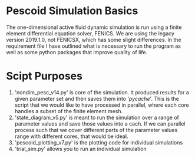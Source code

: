 # Pescoid Simulation Basics
The one-dimensional active fluid dynamic simulation is run using a finite element differential equation solver, FENICS. We are using the legacy version 2019.1.0, not FENICSX, which has some slight differences. In the requirement file I have outlined what is necessary to run the program as well as some python packages that improve quality of life.

# Scipt Purposes
1. 'nondim_pesc_v14.py' is core of the simulation. It produced results for a given parameter set and then saves them into '_pycache_'. This is the script that we would like to have processed in parallel, where each core handles a subset of the finite element mesh.
2. 'state_diagram_v5.py' is meant to run the simulation over a range of parameter values and save those values into a cach. If we can parallel process such that we cover different parts of the parameter values range with different cores, that would be ideal.
3. 'pescoid_plotting_v7.py' is the plotting code for individual simulations
4. 'trial_sim.py' allows you to run an individual simulation